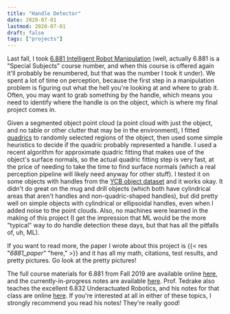 ```yaml
---
title: "Handle Detector"
date: 2020-07-01
lastmod: 2020-07-01
draft: false
tags: ["projects"]
---
```


Last fall, I took [6.881 Intelligent Robot Manipulation](http://manipulation.csail.mit.edu/Fall2019/ ) (well, actually 6.881 is a "Special Subjects" course number, and when this course is offered again it'll probably be renumbered, but that was the number I took it under).  We spent a lot of time on perception, because the first step in a manipulation problem is figuring out what the hell you're looking at and where to grab it.  Often, you may want to grab something by the handle, which means you need to identify where the handle is on the object, which is where my final project comes in.

Given a segmented object point cloud (a point cloud with just the object, and no table or other clutter that may be in the environment), I fitted [quadrics](https://en.wikipedia.org/wiki/Quadric ) to randomly selected regions of the object, then used some simple heuristics to decide if the quadric probably represented a handle.  I used a recent algorithm for approximate quadric fitting that makes use of the object's surface normals, so the actual quadric fitting step is very fast, at the price of needing to take the time to find surface normals (which a real perception pipeline will likely need anyway for other stuff).  I tested it on some objects with handles from the [YCB object dataset](http://www.ycbbenchmarks.com/object-set/ ) and it works okay.  It didn't do great on the mug and drill objects (which both have cylindrical areas that aren't handles and non-quadric-shaped handles), but did pretty well on simple objects with cylindrical or ellipsoidal handles, even when I added noise to the point clouds.  Also, no machines were learned in the making of this project (I get the impression that ML would be the more "typical" way to do handle detection these days, but that has all the pitfalls of, uh, ML).

If you want to read more, the paper I wrote about this project is {{< res "*6881_paper*" "here," >}} and it has all my math, citations, test results, and pretty pictures.  Go look at the pretty pictures!

The full course materials for 6.881 from Fall 2019 are available online [here](http://manipulation.csail.mit.edu/Fall2019/ ), and the currently-in-progress notes are available [here](http://manipulation.csail.mit.edu/ ).  Prof. Tedrake also teaches the excellent 6.832 Underactuated Robotics, and his notes for that class are online [here](http://underactuated.csail.mit.edu/ ).  If you're interested at all in either of these topics, I strongly recommend you read his notes!  They're really good!


